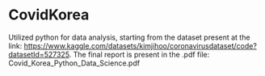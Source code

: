 # CovidKorea

Utilized python for data analysis, starting from the dataset present at the link: https://www.kaggle.com/datasets/kimjihoo/coronavirusdataset/code?datasetId=527325. The final report is present in the .pdf file: Covid_Korea_Python_Data_Science.pdf
